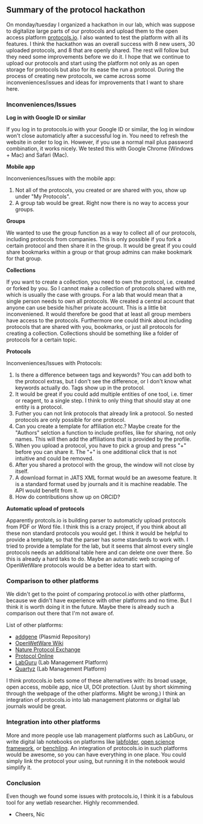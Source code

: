 ## Summary of the protocol hackathon

On monday/tuesday I organized a hackathon in our lab, which was suppose to digitalize large parts of our protocols and upload them to the open access platform [protocols.io](www.protocols.io). I also wanted to test the platform with all its features. I think the hackathon was an overall success with 8 new users, 30 uploaded protocols, and 8 that are openly shared. The rest will follow but they need some improvements before we do it. I hope that we continue to upload our protocols and start using the platform not only as an open storage for protocols but also for its ease the run a protocol. During the process of creating new protocols, we came across some inconveniences/issues and ideas for improvements that I want to share here.

### Inconveniences/Issues

__Log in with Google ID or similar__

If you log in to protocols.io with your Google ID or similar, the log in window won't close automaticly after a successful log in. You need to refresh the website in order to log in. However, if you use a normal mail plus password combination, it works nicely. We tested this with Google Chrome (Windows + Mac) and Safari (Mac).

__Mobile app__

Inconveniences/Issues with the mobile app:

1. Not all of the protocols, you created or are shared with you, show up under "My Protocols".
2. A group tab would be great. Right now there is no way to access your groups.

__Groups__

We wanted to use the group function as a way to collect all of our protocols, including protocols from companies. This is only possible if you fork a certain protocol and then share it in the group. It would be great if you could share bookmarks within a group or that group admins can make bookmark for that group.

__Collections__

If you want to create a collection, you need to own the protocol, i.e. created or forked by you. So I cannot make a collection of protocols shared with me, which is usually the case with groups. For a lab that would mean that a single person needs to own all protocols. We created a central account that anyone can use beside his/her private account. This is a little bit inconveniened. It would therefore be good that at least all group members have access to the protocols. Furthermore one could think about including protocols that are shared with you, bookmarks, or just all protocols for creating a collection. Collections should be something like a folder of protocols for a certain topic.

__Protocols__

Inconveniences/Issues with Protocols:

1. Is there a difference between tags and keywords? You can add both to the protocol extras, but I don't see the difference, or I don't know what keywords actually do. Tags show up in the protocol.
2. It would be great if you could add multiple entities of one tool, i.e. timer or reagent, to a single step. I think to only thing that should stay at one entity is a protocol.
3. Futher you can not link protocols that already link a protocol. So nested protocols are only possible for one protocol.
4. Can you create a template for affiliation etc.? Maybe create for the "Authors" selction a function to include profiles, like for sharing, not only names. This will then add the affiliations that is provided by the profile.
5. When you upload a protocol, you have to pick a group and press "+" before you can share it. The "+" is one additional click that is not intuitive and could be removed.
6. After you shared a protocol with the group, the window will not close by itself.
7. A download format in JATS XML format would be an awesome feature. It is a standard format used by journals and it is machine readable. The API would benefit from it.
8. How do contributions show up on ORCID?

__Automatic upload of protocols__

Apparently protcols.io is building parser to automaticly upload protocols from PDF or Word file. I think this is a crazy project, if you think about all these non standard protocols you would get. I think it would be helpful to provide a template, so that the parser has some standards to work with. I tried to provide a template for the lab, but it seems that almost every single protocols needs an additional table here and can delete one over there. So this is already a hard taks to do. Maybe an automatic web scraping of OpenWetWare protocols would be a better idea to start with.

### Comparison to other platforms

We didn't get to the point of comparing protocol.io with other platforms, because we didn't have experience with other platforms and no time. But I think it is worth doing it in the future. Maybe there is already such a comparison out there that I'm not aware of.

List of other platforms:

* [addgene](https://www.addgene.org) (Plasmid Repository)
* [OpenWetWare Wiki](http://www.openwetware.org/wiki/Protocols)
* [Nature Protocol Exchange](http://www.nature.com/protocolexchange/)
* [Protocol Online](http://www.protocol-online.org)
* [LabGuru](https://www.labguru.com) (Lab Management Platform)
* [Quartyz](https://www.quartzy.com) (Lab Management Platform)

I think protocols.io bets some of these alternatives with: its broad usage, open access, mobile app, nice UI, DOI protection. (Just by short skimming through the webpage of the other platforms. Might be wrong.) I think an integration of protocols.io into lab management platorms or digital lab journals would be great.

### Integration into other platforms

More and more people use lab management platforms such as LabGuru, or write digital lab notebooks on platforms like [labfolder](https://www.labfolder.com), [open science framework](https://osf.io), or [benchling](https://benchling.com). An integration of protocols.io in such platforms would be awesome, so you can have everything in one place. You could simply link the protocol your using, but running it in the notebook would simplify it.


### Conclusion

Even though we found some issues with protocols.io, I think it is a fabulous tool for any wetlab researcher. Highly recommended.

- Cheers, Nic
